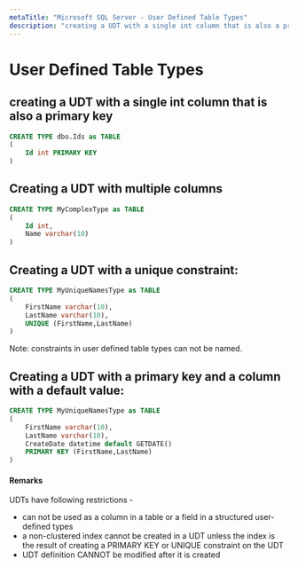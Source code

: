 ```yaml
---
metaTitle: "Microsoft SQL Server - User Defined Table Types"
description: "creating a UDT with a single int column that is also a primary key, Creating a UDT with multiple columns, Creating a UDT with a unique constraint:, Creating a UDT with a primary key and a column with a default value:"
---
```


# User Defined Table Types




## creating a UDT with a single int column that is also a primary key


```sql
CREATE TYPE dbo.Ids as TABLE
(
    Id int PRIMARY KEY
)

```



## Creating a UDT with multiple columns


```sql
CREATE TYPE MyComplexType as TABLE
(
    Id int,
    Name varchar(10)
)

```



## Creating a UDT with a unique constraint:


```sql
CREATE TYPE MyUniqueNamesType as TABLE
(
    FirstName varchar(10),
    LastName varchar(10),
    UNIQUE (FirstName,LastName)
)

```

Note: constraints in user defined table types can not be named.



## Creating a UDT with a primary key and a column with a default value:


```sql
CREATE TYPE MyUniqueNamesType as TABLE
(
    FirstName varchar(10),
    LastName varchar(10),
    CreateDate datetime default GETDATE()
    PRIMARY KEY (FirstName,LastName)
)

```



#### Remarks


UDTs have following restrictions -

- can not be used as a column in a table or a field in a structured user-defined types
- a non-clustered index cannot be created in a UDT unless the index is the result of creating a PRIMARY KEY or UNIQUE constraint on the UDT
- UDT definition CANNOT be modified after it is created

